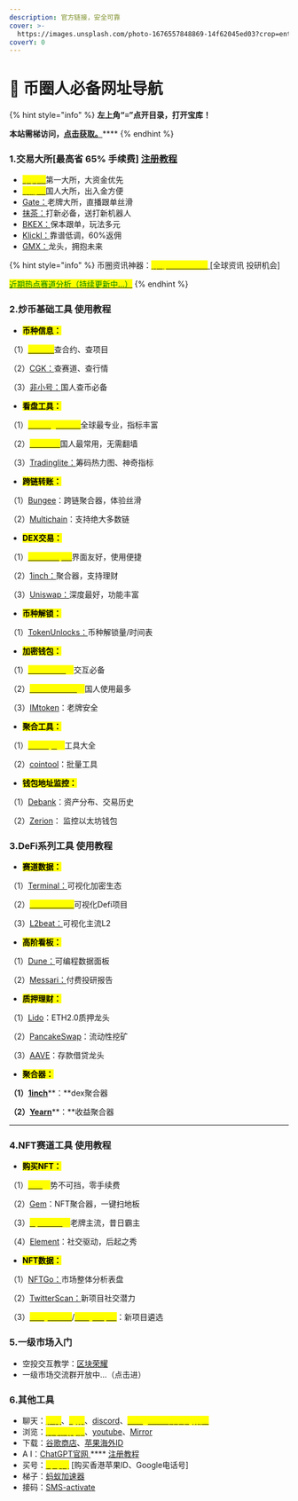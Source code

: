 ```yaml
---
description: 官方链接，安全可靠
cover: >-
  https://images.unsplash.com/photo-1676557848869-14f62045ed03?crop=entropy&cs=tinysrgb&fm=jpg&ixid=MnwxOTcwMjR8MHwxfHJhbmRvbXx8fHx8fHx8fDE2Nzg5Mzg4MzM&ixlib=rb-4.0.3&q=80
coverY: 0
---
```


# 📡 币圈人必备网址导航

{% hint style="info" %}
**左上角“≡”点开目录，打开宝库！**

**本站需梯访问，**[**点击获取。**](https://ant.aff008.shop/)****
{% endhint %}

### 1.交易大所\[最高省 65% 手续费] [注册教程](bi-quan-ren-bi-bei-wang-zhi-dao-hang/1.-jiao-yi-suo-zhu-ce-jiao-cheng.md)

* <mark style="color:yellow;"></mark>[<mark style="color:yellow;">币安：</mark>](https://accounts.binance.com/zh-CN/register?ref=U7OKR30O)第一大所，大资金优先
* <mark style="color:yellow;"></mark>[<mark style="color:yellow;">欧易：</mark>](https://www.okx.com/cn/join/cryptoinfo)国人大所，出入金方便
* [Gate：](https://www.gate.io/zh/signup/13171690/76)老牌大所，直播跟单丝滑
* [抹茶：](https://www.mexc.com/zh-CN/register?inviteCode=1SGm4)打新必备，送打新机器人
* [BKEX：](https://www.bkex.com/register/HLLDTSL7)保本跟单，玩法多元
* [Klickl：](https://www.klickl.io/user/register?intiveCode=XJ6181)靠谱低调，60%返佣
* [GMX：](https://app.gmx.io/#/trade/)龙头，拥抱未来

{% hint style="info" %}
币圈资讯神器：[<mark style="color:yellow;">律动BlockBeats</mark> ](https://www.theblockbeats.info/)\[全球资讯 投研机会]

<mark style="color:green;"></mark>[<mark style="color:green;">近期热点赛道分析（持续更新中...）</mark>](bi-quan-ren-bi-bei-wang-zhi-dao-hang/5.-jin-qi-re-dian-guan-zhu-chi-xu-geng.md)<mark style="color:green;"></mark>
{% endhint %}

### 2.炒币基础工具 使用教程

* <mark style="background-color:yellow;">**币种信息：**</mark>

（1）[<mark style="color:yellow;">CMC：</mark>](https://coinmarketcap.com/)查合约、查项目

（2）[CGK：](https://www.coingecko.com/zh)查赛道、查行情

（3）[非小号：](https://www.feixiaohaozh.info/)国人查币必备

* <mark style="background-color:yellow;">**看盘工具：**</mark>

（1）[<mark style="color:yellow;">Tradingview：</mark>](https://www.tradingview.com/gopro/?share\_your\_love=fengshi2020)全球最专业，指标丰富

（2）[<mark style="color:yellow;">Aicoin：</mark>](https://www.aicoin.com/)国人最常用，无需翻墙

（3）[Tradinglite：](https://www.tradinglite.com/join?ref=FS2020)筹码热力图、神奇指标

* <mark style="background-color:yellow;">**跨链转账：**</mark>

（1）[Bungee](https://bungee.exchange/)：跨链聚合器，体验丝滑

（2）[Multichain](https://app.multichain.org/#/router)：支持绝大多数链

* <mark style="background-color:yellow;">**DEX交易：**</mark>

（1）[<mark style="color:yellow;">Cowswap：</mark>](https://swap.cow.fi/#/1/swap/WETH?referral=0xd5683E53fCa1b581873276d15195CFFEC89F5A5c)界面友好，使用便捷

（2）[1inch：](https://app.1inch.io/#/1/simple/swap/ETH/DAI)聚合器，支持理财

（3）[Uniswap：](https://app.uniswap.org/#/swap)深度最好，功能丰富

* <mark style="background-color:yellow;">**币种解锁：**</mark>

（1）[TokenUnlocks：](https://token.unlocks.app/)币种解锁量/时间表

* <mark style="background-color:yellow;">**加密钱包：**</mark>

（1）[<mark style="color:yellow;">Metamask</mark>](https://metamask.io/)<mark style="color:yellow;">：</mark>交互必备

（2）[<mark style="color:yellow;">TokenPocket</mark>](https://www.tokenpocket.pro/)<mark style="color:yellow;">：</mark>国人使用最多

（3）[IMtoken](https://token.im/)：老牌安全

* <mark style="background-color:yellow;">**聚合工具：**</mark>

（1）[<mark style="color:yellow;">mct.xyz</mark>](https://mct.xyz/nav)<mark style="color:yellow;">：</mark>工具大全

（2）[cointool](https://cointool.app/dashboard)：批量工具

* <mark style="background-color:yellow;">**钱包地址监控：**</mark>

（1）[Debank](https://debank.com/)：资产分布、交易历史

（2）[Zerion](https://app.zerion.io/connect-wallet)： 监控以太坊钱包



### 3.**DeFi系列工具 使用教程**

* <mark style="background-color:yellow;">**赛道数据：**</mark>

（1）[Terminal：](https://tokenterminal.com/terminal)可视化加密生态

（2）[<mark style="color:yellow;">DefiLlama：</mark>](https://defillama.com/)可视化Defi项目

（3）[L2beat：](https://l2beat.com/scaling/tvl)可视化主流L2

* <mark style="background-color:yellow;">**高阶看板：**</mark>

（1）[Dune：](https://dune.com/browse/dashboards)可编程数据面板

（2）[Messari：](https://messari.io/)付费投研报告

* <mark style="background-color:yellow;">**质押理财：**</mark>

（1）[Lido](https://lidofi.ca/?gclid=Cj0KCQjw2cWgBhDYARIsALggUhoEcH2dnKB\_YVeITzEGOWgUwoeAyAX-NuUXahAnYOZWx-fwQkzVC2oaAk2bEALw\_wcB)：ETH2.0质押龙头

（2）[PancakeSwap](https://pancakeswap.finance/?chain=eth)：流动性挖矿

（3）[AAVE](https://app.aave.com/)：存款借贷龙头

* <mark style="background-color:yellow;">**聚合器：**</mark>

**（1）**[**1inch**](https://1inch.io/)**：**dex聚合器

**（2）**[**Yearn**](https://yearn.finance/)**：**收益聚合器

****

### 4.NFT赛道工具 使用教程

* <mark style="background-color:yellow;">**购买NFT：**</mark>

（1）[<mark style="color:yellow;">Blur</mark>](https://blur.io/)<mark style="color:yellow;">：</mark>势不可挡，零手续费

（2）[Gem](https://www.gem.xyz/)：NFT聚合器，一键扫地板

（3）[<mark style="color:yellow;">Opensea</mark>](https://opensea.io/)<mark style="color:yellow;">：</mark>老牌主流，昔日霸主

（4）[Element](https://mainnet.element.market/invite?ref=5SO0)：社交驱动，后起之秀

* <mark style="background-color:yellow;">**NFT数据：**</mark>

（1）[NFTGo：](https://nftgo.io/)市场整体分析表盘

（2）[TwitterScan：](https://twitterscan.com/)新项目社交潜力

（3）[<mark style="color:yellow;">raritysniffer</mark>](https://raritysniffer.com/index)/[<mark style="color:yellow;">raritysniper</mark>](https://raritysniper.com/)：新项目遴选



### 5.一级市场入门

* 空投交互教学：[区块荣耀](https://www.youtube.com/@blockchainglory)
* 一级市场交流群开放中...（点击进）



### 6.其他工具

* 聊天：[<mark style="color:yellow;">推特</mark>](https://twitter.com/)、[<mark style="color:yellow;">电报</mark>](https://www.telegram.org/)、[discord](https://discord.com/)、[<mark style="color:yellow;">Mosgram（中文电报）</mark>](https://www.mosgram.com/)<mark style="color:yellow;"></mark>
* 浏览：[<mark style="color:yellow;">谷歌浏览器</mark>](https://www.google.com/chrome/)、[youtube](https://www.youtube.com/)、[Mirror](https://mirror.xyz/)
* 下载：[谷歌商店](https://www.youtube.com/watch?v=U9nexmTt4kw)、[苹果海外ID](https://taohao.me/)
* A   I：[ChatGPT官网 ](https://chat.openai.com/) **** [注册教程](https://mirror.xyz/boxchen.eth/9O9CSqyKDj4BKUIil7NC1Sa1LJM-3hsPqaeW\_QjfFBc)
* 买号：[<mark style="color:yellow;">淘号网</mark>](https://taohao.me/) \[购买香港苹果ID、Google电话号]
* 梯子：[蚂蚁加速器](https://ant.aff008.shop/)
* 接码：[SMS-activate](https://sms-activate.org/)

